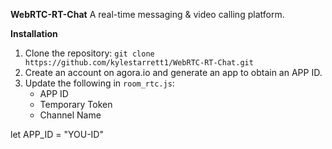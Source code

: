 **WebRTC-RT-Chat**
A real-time messaging & video calling platform.

**Installation**
1. Clone the repository: `git clone https://github.com/kylestarrett1/WebRTC-RT-Chat.git`
2. Create an account on agora.io and generate an app to obtain an APP ID.
3. Update the following in `room_rtc.js`: 
    - APP ID
    - Temporary Token
    - Channel Name

let APP_ID = "YOU-ID"
